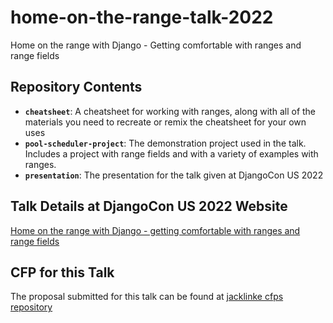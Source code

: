 # home-on-the-range-talk-2022

Home on the range with Django - Getting comfortable with ranges and range fields

## Repository Contents

- **`cheatsheet`**: A cheatsheet for working with ranges, along with all of the materials you need to recreate or remix the cheatsheet for your own uses
- **`pool-scheduler-project`**: The demonstration project used in the talk. Includes a project with range fields and with a variety of examples with ranges.
- **`presentation`**: The presentation for the talk given at DjangoCon US 2022

## Talk Details at DjangoCon US 2022 Website

[Home on the range with Django - getting comfortable with ranges and range fields](https://2022.djangocon.us/talks/home-on-the-range-with-django-getting/)

## CFP for this Talk

The proposal submitted for this talk can be found at [jacklinke cfps repository](https://github.com/jacklinke/cfps)
